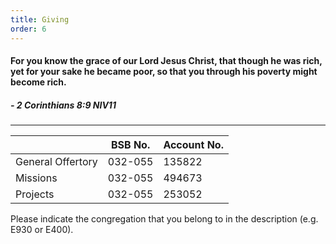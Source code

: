 ```yaml
---
title: Giving 
order: 6
---
```


#### For you know the grace of our Lord Jesus Christ, that though he was rich, yet for your sake he became poor, so that you through his poverty might become rich.


##### - 2 Corinthians 8:9 NIV11

---

|  | BSB No. | Account No. |
| ----------- | ----------- | ----------- |
| General Offertory | 032-055 | 135822 |
| Missions | 032-055 |494673 |
| Projects | 032-055 | 253052|


Please indicate the congregation that you belong to in the description (e.g. E930 or E400).
